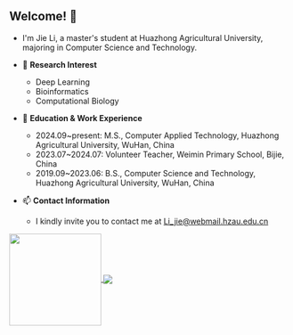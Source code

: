 ## Welcome! 👋

<!--
**Jie-Lii/Jie-Lii** is a ✨ _special_ ✨ repository because its `README.md` (this file) appears on your GitHub profile.

Here are some ideas to get you started:

- 🔭 I’m currently working on ...
- 🌱 I’m currently learning ...
- 👯 I’m looking to collaborate on ...
- 🤔 I’m looking for help with ...
- 💬 Ask me about ...
- 📫 How to reach me: ...
- 😄 Pronouns: ...
- ⚡ Fun fact: ...
-->

- I'm Jie Li, a master's student at Huazhong Agricultural University, majoring in Computer Science and Technology.

- 🔭 **Research Interest**
  + Deep Learning
  + Bioinformatics
  + Computational Biology
 
- 🌱 **Education & Work Experience**
  + 2024.09~present: M.S., Computer Applied Technology, Huazhong Agricultural University, WuHan, China
  + 2023.07~2024.07: Volunteer Teacher, Weimin Primary School, Bijie, China
  + 2019.09~2023.06: B.S., Computer Science and Technology, Huazhong Agricultural University, WuHan, China

- 📫 **Contact Information**
  + I kindly invite you to contact me at Li_jie@webmail.hzau.edu.cn

 
<a href="#">
  <img height="165" align="center" src="https://github-readme-stats.vercel.app/api?username=Jie-Lii&count_private=true&show_icons=true&theme=github&hide_border=true" />
</a>
<a href="#">
  <img align="center" src="https://github-readme-stats.vercel.app/api/top-langs/?username=Jie-Lii&hide_border=true&layout=compact&langs_count=6&theme=github" />
</a>
